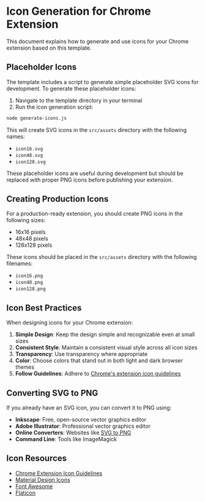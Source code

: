 # Icon Generation for Chrome Extension

This document explains how to generate and use icons for your Chrome extension based on this template.

## Placeholder Icons

The template includes a script to generate simple placeholder SVG icons for development. To generate these placeholder icons:

1. Navigate to the template directory in your terminal
2. Run the icon generation script:

```bash
node generate-icons.js
```

This will create SVG icons in the `src/assets` directory with the following names:
- `icon16.svg`
- `icon48.svg`
- `icon128.svg`

These placeholder icons are useful during development but should be replaced with proper PNG icons before publishing your extension.

## Creating Production Icons

For a production-ready extension, you should create PNG icons in the following sizes:

- 16x16 pixels
- 48x48 pixels
- 128x128 pixels

These icons should be placed in the `src/assets` directory with the following filenames:
- `icon16.png`
- `icon48.png`
- `icon128.png`

## Icon Best Practices

When designing icons for your Chrome extension:

1. **Simple Design**: Keep the design simple and recognizable even at small sizes
2. **Consistent Style**: Maintain a consistent visual style across all icon sizes
3. **Transparency**: Use transparency where appropriate
4. **Color**: Choose colors that stand out in both light and dark browser themes
5. **Follow Guidelines**: Adhere to [Chrome's extension icon guidelines](https://developer.chrome.com/docs/webstore/images/)

## Converting SVG to PNG

If you already have an SVG icon, you can convert it to PNG using:

- **Inkscape**: Free, open-source vector graphics editor
- **Adobe Illustrator**: Professional vector graphics editor
- **Online Converters**: Websites like [SVG to PNG](https://svgtopng.com/)
- **Command Line**: Tools like ImageMagick

## Icon Resources

- [Chrome Extension Icon Guidelines](https://developer.chrome.com/docs/webstore/images/)
- [Material Design Icons](https://material.io/resources/icons/)
- [Font Awesome](https://fontawesome.com/)
- [Flaticon](https://www.flaticon.com/) 